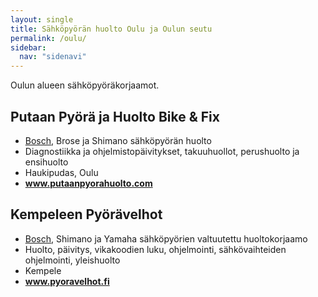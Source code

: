 ```yaml
---
layout: single
title: Sähköpyörän huolto Oulu ja Oulun seutu
permalink: /oulu/
sidebar:
  nav: "sidenavi"
---
```


Oulun alueen sähköpyöräkorjaamot.

## Putaan Pyörä ja Huolto Bike & Fix
 - [Bosch](/bosch), Brose ja Shimano sähköpyörän huolto
 - Diagnostiikka ja ohjelmistopäivitykset, takuuhuollot, perushuolto ja ensihuolto
 - Haukipudas, Oulu
 - **www.putaanpyorahuolto.com**

## Kempeleen Pyörävelhot
 - [Bosch](/bosch), Shimano ja Yamaha sähköpyörien valtuutettu huoltokorjaamo
 - Huolto, päivitys, vikakoodien luku, ohjelmointi, sähkövaihteiden ohjelmointi, yleishuolto
 - Kempele
 - **www.pyoravelhot.fi**

